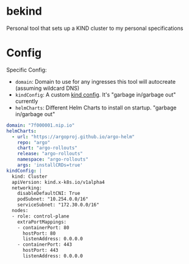 # bekind
Personal tool that sets up a KIND cluster to my personal specifications

# Config

Specific Config:

* `domain`: Domain to use for any ingresses this tool will autocreate (assuming wildcard DNS)
* `kindConfig`: A custom [kind config](https://kind.sigs.k8s.io/docs/user/configuration/). It's "garbage in/garbage out" currently
* `helmCharts`: Different Helm Charts to install on startup. "garbage in/garbage out"

```yaml
domain: "7f000001.nip.io"
helmCharts:
  - url: "https://argoproj.github.io/argo-helm"
    repo: "argo"
    chart: "argo-rollouts"
    release: "argo-rollouts"
    namespace: "argo-rollouts"
    args: 'installCRDs=true'
kindConfig: |
  kind: Cluster
  apiVersion: kind.x-k8s.io/v1alpha4
  networking:
    disableDefaultCNI: True
    podSubnet: "10.254.0.0/16"
    serviceSubnet: "172.30.0.0/16"
  nodes:
  - role: control-plane
    extraPortMappings:
    - containerPort: 80
      hostPort: 80
      listenAddress: 0.0.0.0
    - containerPort: 443
      hostPort: 443
      listenAddress: 0.0.0.0
```
